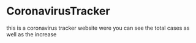 # CoronavirusTracker
this is a coronavirus tracker website were you can see the total cases as well as the increase 
